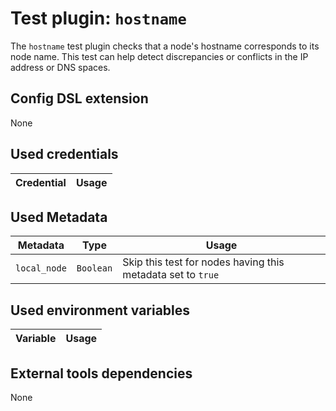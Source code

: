 # Test plugin: `hostname`

The `hostname` test plugin checks that a node's hostname corresponds to its node name.
This test can help detect discrepancies or conflicts in the IP address or DNS spaces.

## Config DSL extension

None

## Used credentials

| Credential | Usage
| --- | --- |

## Used Metadata

| Metadata | Type | Usage
| --- | --- | --- |
| `local_node` | `Boolean` | Skip this test for nodes having this metadata set to `true` |

## Used environment variables

| Variable | Usage
| --- | --- |

## External tools dependencies

None
